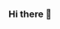 ### Hi there 👋

<!--
**igoreusttaquio/igoreusttaquio** is a ✨ _special_ ✨ repository because its `README.md` (this file) appears on your GitHub profile.

Here are some ideas to get you started:

- 🔭 I’m currently working on freelancer web developer.
- 🌱 I’m currently learning android development.
-->
